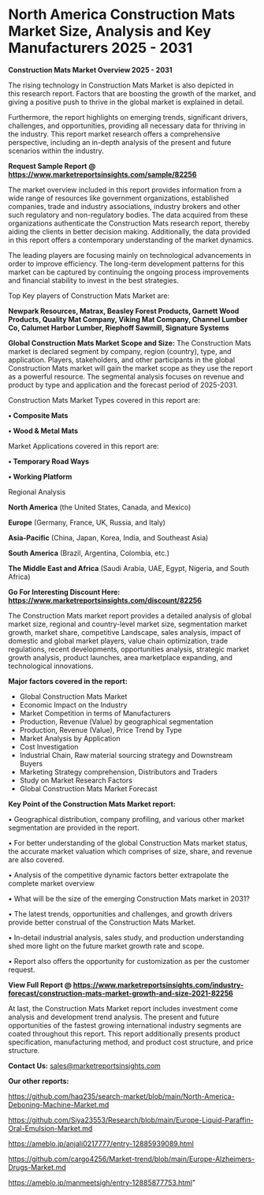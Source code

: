 # North America Construction Mats Market Size, Analysis and Key Manufacturers 2025 - 2031

<Strong> Construction Mats Market Overview 2025 - 2031</strong>

The rising technology in Construction Mats Market is also depicted in this research report. Factors that are boosting the growth of the market, and giving a positive push to thrive in the global market is explained in detail.

Furthermore, the report highlights on emerging trends, significant drivers, challenges, and opportunities, providing all necessary data for thriving in the industry. This report market research offers a comprehensive perspective, including an in-depth analysis of the present and future scenarios within the industry.

<strong>Request Sample Report @ <a href=https://www.marketreportsinsights.com/sample/82256>https://www.marketreportsinsights.com/sample/82256</a></strong>

The market overview included in this report provides information from a wide range of resources like government organizations, established companies, trade and industry associations, industry brokers and other such regulatory and non-regulatory bodies. The data acquired from these organizations authenticate the Construction Mats research report, thereby aiding the clients in better decision making. Additionally, the data provided in this report offers a contemporary understanding of the market dynamics.

The leading players are focusing mainly on technological advancements in order to improve efficiency. The long-term development patterns for this market can be captured by continuing the ongoing process improvements and financial stability to invest in the best strategies.

Top Key players of Construction Mats Market are:

<strong>Newpark Resources, Matrax, Beasley Forest Products, Garnett Wood Products, Quality Mat Company, Viking Mat Company, Channel Lumber Co, Calumet Harbor Lumber, Riephoff Sawmill, Signature Systems</strong>

<strong><b>Global Construction Mats Market Scope and Size:</b></strong>
The Construction Mats market is declared segment by company, region (country), type, and application. Players, stakeholders, and other participants in the global Construction Mats market will gain the market scope as they use the report as a powerful resource. The segmental analysis focuses on revenue and product by type and application and the forecast period of 2025-2031.

Construction Mats Market Types covered in this report are:

<strong>• Composite Mats

• Wood & Metal Mats</strong>

Market Applications covered in this report are:

<strong>• Temporary Road Ways

• Working Platform</strong> 

Regional Analysis

<strong>North America</strong> (the United States, Canada, and Mexico)

<strong>Europe</strong> (Germany, France, UK, Russia, and Italy)

<strong>Asia-Pacific</strong> (China, Japan, Korea, India, and Southeast Asia)

<strong>South America</strong> (Brazil, Argentina, Colombia, etc.)

<strong>The Middle East and Africa</strong> (Saudi Arabia, UAE, Egypt, Nigeria, and South Africa)

<strong>Go For Interesting Discount Here: <a href=https://www.marketreportsinsights.com/discount/82256>https://www.marketreportsinsights.com/discount/82256</a></strong>

The Construction Mats market report provides a detailed analysis of global market size, regional and country-level market size, segmentation market growth, market share, competitive Landscape, sales analysis, impact of domestic and global market players, value chain optimization, trade regulations, recent developments, opportunities analysis, strategic market growth analysis, product launches, area marketplace expanding, and technological innovations.

<strong><b>Major factors covered in the report:</b></strong>
<ul>
  <li>Global Construction Mats Market </li>
  <li>Economic Impact on the Industry</li>
  <li>Market Competition in terms of Manufacturers</li>
  <li>Production, Revenue (Value) by geographical segmentation</li>
  <li>Production, Revenue (Value), Price Trend by Type</li>
  <li>Market Analysis by Application</li>
  <li>Cost Investigation</li>
  <li>Industrial Chain, Raw material sourcing strategy and Downstream Buyers</li>
  <li>Marketing Strategy comprehension, Distributors and Traders</li>
  <li>Study on Market Research Factors</li>
  <li>Global Construction Mats Market Forecast</li>
</ul>

<strong><b>Key Point of the Construction Mats Market report:</b></strong>

• Geographical distribution, company profiling, and various other market segmentation are provided in the report.

• For better understanding of the global Construction Mats market status, the accurate market valuation which comprises of size, share, and revenue are also covered.

• Analysis of the competitive dynamic factors better extrapolate the complete market overview

• What will be the size of the emerging Construction Mats market in 2031?

• The latest trends, opportunities and challenges, and growth drivers provide better construal of the Construction Mats Market.

• In-detail industrial analysis, sales study, and production understanding shed more light on the future market growth rate and scope.

• Report also offers the opportunity for customization as per the customer request.

<strong><b>View Full Report @ <a href=https://www.marketreportsinsights.com/industry-forecast/construction-mats-market-growth-and-size-2021-82256>https://www.marketreportsinsights.com/industry-forecast/construction-mats-market-growth-and-size-2021-82256</a></b></strong>


At last, the Construction Mats Market report includes investment come analysis and development trend analysis. The present and future opportunities of the fastest growing international industry segments are coated throughout this report. This report additionally presents product specification, manufacturing method, and product cost structure, and price structure.

<strong>Contact Us:</strong>
sales@marketreportsinsights.com

<strong>Our other reports:</strong>

<a href=https://github.com/haq235/search-market/blob/main/North-America-Deboning-Machine-Market.md>https://github.com/haq235/search-market/blob/main/North-America-Deboning-Machine-Market.md</a>

<a href=https://github.com/Siya23553/Research/blob/main/Europe-Liquid-Paraffin-Oral-Emulsion-Market.md>https://github.com/Siya23553/Research/blob/main/Europe-Liquid-Paraffin-Oral-Emulsion-Market.md</a>

<a href=https://ameblo.jp/anjali0217777/entry-12885939089.html>https://ameblo.jp/anjali0217777/entry-12885939089.html</a>

<a href=https://github.com/cargo4256/Market-trend/blob/main/Europe-Alzheimers-Drugs-Market.md>https://github.com/cargo4256/Market-trend/blob/main/Europe-Alzheimers-Drugs-Market.md</a>

<a href=https://ameblo.jp/manmeetsigh/entry-12885877753.html>https://ameblo.jp/manmeetsigh/entry-12885877753.html</a>"

